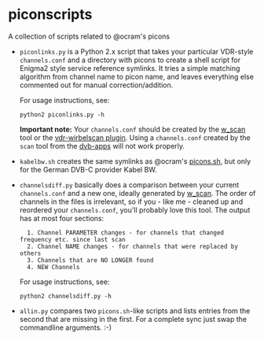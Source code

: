 piconscripts
============

A collection of scripts related to @ocram's picons

* `piconlinks.py` is a Python 2.x script that takes 
  your particular VDR-style `channels.conf` and a
  directory with picons to create a shell script for
  Enigma2 style service reference symlinks.
  It tries a simple matching algorithm from channel
  name to picon name, and leaves everything else
  commented out for manual correction/addition.

  For usage instructions, see:

  ```python2 piconlinks.py -h```

  **Important note:** Your `channels.conf` should be created
  by the [w_scan](http://wirbel.htpc-forum.de/w_scan/index2.html)
  tool or the [vdr-wirbelscan plugin](http://wirbel.htpc-forum.de/wirbelscan/index2.html).
  Using a `channels.conf` created by the `scan` tool from the
  [dvb-apps](http://www.linuxtv.org/) will not work properly.

* `kabelbw.sh` creates the same symlinks as @ocram's
  [picons.sh](https://github.com/ocram/picons/blob/master/picons.sh),
  but only for the German DVB-C provider Kabel BW.

* `channelsdiff.py` basically does a comparison between your
  current `channels.conf` and a new one, ideally generated by
  [w_scan](http://wirbel.htpc-forum.de/w_scan/index2.html).
  The order of channels in the files is irrelevant, so if you - like me -
  cleaned up and reordered your `channels.conf`, you'll probably love this tool.
  The output has at most four sections:

		1. Channel PARAMETER changes - for channels that changed frequency etc. since last scan
		2. Channel NAME changes - for channels that were replaced by others
		3. Channels that are NO LONGER found
		4. NEW Channels

  For usage instructions, see:

  ```python2 channelsdiff.py -h```


* `allin.py` compares two `picons.sh`-like scripts and lists entries
  from the second that are missing in the first. For a complete sync
  just swap the commandline arguments. :-)
